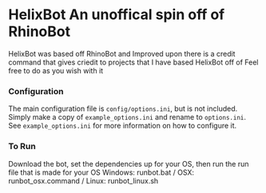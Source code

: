 # HelixBot An unoffical spin off of RhinoBot

HelixBot was based off RhinoBot and Improved upon there is a credit command that gives criedit to projects that I have based HelixBot off of
Feel free to do as you wish with it

### Configuration

The main configuration file is `config/options.ini`, but is not included.  Simply make a copy of `example_options.ini` and rename to `options.ini`.  See `example_options.ini` for more information on how to configure it.

### To Run
Download the bot, set the dependencies up for your OS, then run the run file that is made for your OS Windows: runbot.bat / OSX: runbot_osx.command / Linux: runbot_linux.sh  



